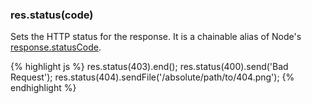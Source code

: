 <h3 id='res.status'>res.status(code)</h3>

Sets the HTTP status for the response.
It is a chainable alias of Node's [response.statusCode](http://nodejs.org/api/http.html#http_response_statuscode).

{% highlight js %}
res.status(403).end();
res.status(400).send('Bad Request');
res.status(404).sendFile('/absolute/path/to/404.png');
{% endhighlight %}
